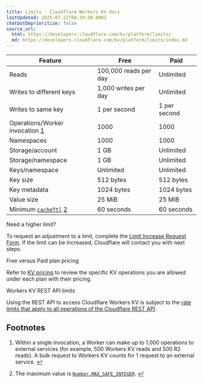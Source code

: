 ```yaml
---
title: Limits · Cloudflare Workers KV docs
lastUpdated: 2025-07-22T08:39:30.000Z
chatbotDeprioritize: false
source_url:
  html: https://developers.cloudflare.com/kv/platform/limits/
  md: https://developers.cloudflare.com/kv/platform/limits/index.md
---
```


| Feature | Free | Paid |
| - | - | - |
| Reads | 100,000 reads per day | Unlimited |
| Writes to different keys | 1,000 writes per day | Unlimited |
| Writes to same key | 1 per second | 1 per second |
| Operations/Worker invocation [1](#user-content-fn-1) | 1000 | 1000 |
| Namespaces | 1000 | 1000 |
| Storage/account | 1 GB | Unlimited |
| Storage/namespace | 1 GB | Unlimited |
| Keys/namespace | Unlimited | Unlimited |
| Key size | 512 bytes | 512 bytes |
| Key metadata | 1024 bytes | 1024 bytes |
| Value size | 25 MiB | 25 MiB |
| Minimum [`cacheTtl`](https://developers.cloudflare.com/kv/api/read-key-value-pairs/#cachettl-parameter) [2](#user-content-fn-2) | 60 seconds | 60 seconds |

Need a higher limit?

To request an adjustment to a limit, complete the [Limit Increase Request Form](https://forms.gle/ukpeZVLWLnKeixDu7). If the limit can be increased, Cloudflare will contact you with next steps.

Free versus Paid plan pricing

Refer to [KV pricing](https://developers.cloudflare.com/kv/platform/pricing/) to review the specific KV operations you are allowed under each plan with their pricing.

Workers KV REST API limits

Using the REST API to access Cloudflare Workers KV is subject to the [rate limits that apply to all operations of the Cloudflare REST API](https://developers.cloudflare.com/fundamentals/api/reference/limits).

## Footnotes

1. Within a single invocation, a Worker can make up to 1,000 operations to external services (for example, 500 Workers KV reads and 500 R2 reads). A bulk request to Workers KV counts for 1 request to an external service. [↩](#user-content-fnref-1)

2. The maximum value is [`Number.MAX_SAFE_INTEGER`](https://developer.mozilla.org/en-US/docs/Web/JavaScript/Reference/Global_Objects/Number/MAX_SAFE_INTEGER). [↩](#user-content-fnref-2)

